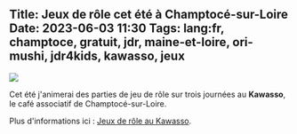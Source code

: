 Title: Jeux de rôle cet été à Champtocé-sur-Loire
Date: 2023-06-03 11:30
Tags: lang:fr, champtoce, gratuit, jdr, maine-et-loire, ori-mushi, jdr4kids, kawasso, jeux
---
![](images/2023/06/Poster-JeuxDeRoleAuKawasso.png)

Cet été j'animerai des parties de jeu de rôle sur trois journées au **Kawasso**,
le café associatif de Champtocé-sur-Loire.

Plus d'informations ici : [Jeux de rôle au Kawasso](https://chezsoi.org/lucas/jdr/teasers.html).
